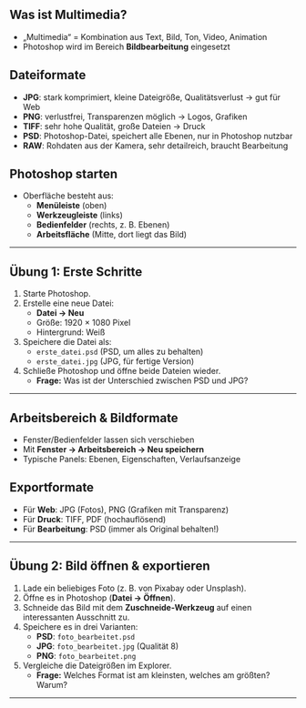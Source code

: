 ## Was ist Multimedia?
- „Multimedia“ = Kombination aus Text, Bild, Ton, Video, Animation  
- Photoshop wird im Bereich **Bildbearbeitung** eingesetzt 

## Dateiformate
- **JPG**: stark komprimiert, kleine Dateigröße, Qualitätsverlust → gut für Web  
- **PNG**: verlustfrei, Transparenzen möglich → Logos, Grafiken  
- **TIFF**: sehr hohe Qualität, große Dateien → Druck  
- **PSD**: Photoshop-Datei, speichert alle Ebenen, nur in Photoshop nutzbar  
- **RAW**: Rohdaten aus der Kamera, sehr detailreich, braucht Bearbeitung  

## Photoshop starten
- Oberfläche besteht aus:
  - **Menüleiste** (oben)  
  - **Werkzeugleiste** (links)  
  - **Bedienfelder** (rechts, z. B. Ebenen)  
  - **Arbeitsfläche** (Mitte, dort liegt das Bild)  

---

## Übung 1: Erste Schritte

1. Starte Photoshop.  
2. Erstelle eine neue Datei:  
   - **Datei → Neu**  
   - Größe: 1920 × 1080 Pixel  
   - Hintergrund: Weiß  
3. Speichere die Datei als:  
   - `erste_datei.psd` (PSD, um alles zu behalten)  
   - `erste_datei.jpg` (JPG, für fertige Version)  
4. Schließe Photoshop und öffne beide Dateien wieder.  
   - **Frage:** Was ist der Unterschied zwischen PSD und JPG?

---

## Arbeitsbereich & Bildformate

- Fenster/Bedienfelder lassen sich verschieben  
- Mit **Fenster → Arbeitsbereich → Neu speichern**  
- Typische Panels: Ebenen, Eigenschaften, Verlaufsanzeige  

## Exportformate
- Für **Web**: JPG (Fotos), PNG (Grafiken mit Transparenz)  
- Für **Druck**: TIFF, PDF (hochauflösend)  
- Für **Bearbeitung**: PSD (immer als Original behalten!) 

---

## Übung 2: Bild öffnen & exportieren

1. Lade ein beliebiges Foto (z. B. von Pixabay oder Unsplash).  
2. Öffne es in Photoshop (**Datei → Öffnen**).  
3. Schneide das Bild mit dem **Zuschneide-Werkzeug** auf einen interessanten Ausschnitt zu.  
4. Speichere es in drei Varianten:  
   - **PSD**: `foto_bearbeitet.psd`  
   - **JPG**: `foto_bearbeitet.jpg` (Qualität 8)  
   - **PNG**: `foto_bearbeitet.png`  
5. Vergleiche die Dateigrößen im Explorer.  
   - **Frage:** Welches Format ist am kleinsten, welches am größten? Warum?  

---